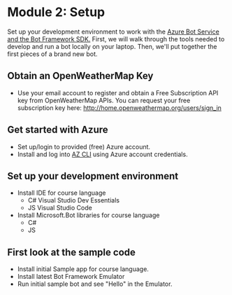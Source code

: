 # Module 2: Setup
Set up your development environment to work with the [Azure Bot Service and the Bot Framework SDK.](https://docs.microsoft.com/en-us/azure/bot-service/bot-service-overview-introduction?view=azure-bot-service-4.0) First, we
will walk through the tools needed to develop and run a bot locally on your laptop. Then, we'll put together the first pieces
of a brand new bot.

## Obtain an OpenWeatherMap Key
* Use your email account to register and obtain a Free Subscription API key from OpenWeatherMap APIs.
  You can request your free subscription key here: http://home.openweathermap.org/users/sign_in

## Get started with Azure
* Set up/login to provided (free) Azure account.
* Install and log into [AZ CLI](https://aka.ms/az-cli-download) using Azure account credentials.

## Set up your development environment
* Install IDE for course language
  - C# Visual Studio Dev Essentials
  - JS Visual Studio Code
* Install Microsoft.Bot libraries for course language
  - C#
  - JS

## First look at the sample code
* Install initial Sample app for course language.
* Install latest Bot Framework Emulator
* Run initial sample bot and see "Hello" in the Emulator.
